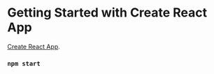 # Getting Started with Create React App

[Create React App](https://github.com/facebook/create-react-app).

### `npm start`